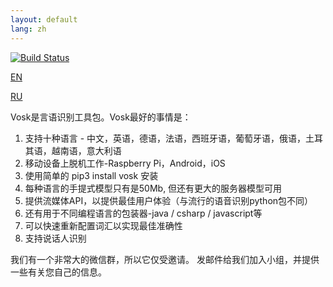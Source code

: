 ```yaml
---
layout: default
lang: zh
---
```


[![Build Status](https://travis-ci.com/alphacep/vosk-api.svg?branch=master)](https://travis-ci.com/alphacep/vosk-api)

[EN](index)

[RU](index.ru)

Vosk是言语识别工具包。Vosk最好的事情是：

  1. 支持十种语言 - 中文，英语，德语，法语，西班牙语，葡萄牙语，俄语，土耳其语，越南语，意大利语
  1. 移动设备上脱机工作-Raspberry Pi，Android，iOS
  1. 使用简单的 pip3 install vosk 安装
  1. 每种语言的手提式模型只有是50Mb, 但还有更大的服务器模型可用
  1. 提供流媒体API，以提供最佳用户体验（与流行的语音识别python包不同）
  1. 还有用于不同编程语言的包装器-java / csharp / javascript等
  1. 可以快速重新配置词汇以实现最佳准确性
  1. 支持说话人识别

我们有一个非常大的微信群，所以它仅受邀请。 发邮件给我们加入小组，并提供一些有关您自己的信息。

